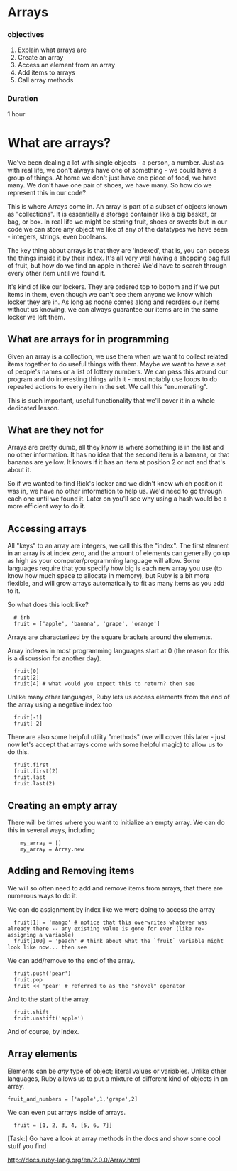 # Arrays

### objectives
1. Explain what arrays are
2. Create an array
3. Access an element from an array
4. Add items to arrays
4. Call array methods


### Duration

1 hour

# What are arrays?

We've been dealing a lot with single objects - a person, a number. Just as with real life, we don't always have one of something - we could have a group of things. At home we don't just have one piece of food, we have many. We don't have one pair of shoes, we have many. So how do we represent this in our code?

This is where Arrays come in. An array is part of a subset of objects known as "collections". It is essentially a storage container like a big basket, or bag, or box. In real life we might be storing fruit, shoes or sweets but in our code we can store any object we like of any of the datatypes we have seen - integers, strings, even booleans.

The key thing about arrays is that they are 'indexed', that is, you can access the things inside it by their index. It's all very well having a shopping bag full of fruit, but how do we find an apple in there? We'd have to search through every other item until we found it.

It's kind of like our lockers. They are ordered top to bottom and if we put items in them, even though we can't see them anyone we know which locker they are in. As long as noone comes along and reorders our items without us knowing, we can always guarantee our items are in the same locker we left them.


## What are arrays for in programming

Given an array is a collection, we use them when we want to collect related items together to do useful things with them. Maybe we want to have a set of people's names or a list of lottery numbers. We can pass this around our program and do interesting things with it - most notably use loops to do repeated actions to every item in the set. We call this "enumerating".

This is such important, useful functionality that we'll cover it in a whole dedicated lesson.


## What are they not for

Arrays are pretty dumb, all they know is where something is in the list and no other information. It has no idea that the second item is a banana, or that bananas are yellow. It knows if it has an item at position 2 or not and that's about it.

So if we wanted to find Rick's locker and we didn't know which position it was in, we have no other information to help us. We'd need to go through each one until we found it. Later on you'll see why using a hash would be a more efficient way to do it.

## Accessing arrays

All "keys" to an array are integers, we call this the "index". The first element in an array is at index zero, and the amount of elements can generally go up as high as your computer/programming language will allow. Some languages require that you specify how big is each new array you use (to know how much space to allocate in memory), but Ruby is a bit more flexible, and will grow arrays automatically to fit as many items as you add to it.

So what does this look like?

```
  # irb
  fruit = ['apple', 'banana', 'grape', 'orange']
```
Arrays are characterized by the square brackets around the elements.

Array indexes in most programming languages start at 0 (the reason for this is a discussion for another day).

```
  fruit[0]
  fruit[2]
  fruit[4] # what would you expect this to return? then see
```

Unlike many other languages, Ruby lets us access elements from the end of the array using a negative index too

```
  fruit[-1]
  fruit[-2]
```

There are also some helpful utility "methods" (we will cover this later - just now let's accept that arrays come with some helpful magic) to allow us to do this.

```
  fruit.first
  fruit.first(2)
  fruit.last
  fruit.last(2)
```

## Creating an empty array

There will be times where you want to initialize an empty array. We can do this in several ways, including

```
	my_array = []
	my_array = Array.new
```

## Adding and Removing items

We will so often need to add and remove items from arrays, that there are numerous ways to do it.

We can do assignment by index like we were doing to access the array

```
  fruit[1] = 'mango' # notice that this overwrites whatever was already there -- any existing value is gone for ever (like re-assigning a variable)
  fruit[100] = 'peach' # think about what the `fruit` variable might look like now... then see
```

We can add/remove to the end of the array.

```
  fruit.push('pear')
  fruit.pop
  fruit << 'pear' # referred to as the "shovel" operator
```

And to the start of the array.

```
  fruit.shift
  fruit.unshift('apple')
```

And of course, by index.


## Array elements

Elements can be *any* type of object; literal values or variables. Unlike other languages, Ruby allows us to put a mixture of different kind of objects in an array.

```
fruit_and_numbers = ['apple',1,'grape',2]

```

We can even put arrays inside of arrays.

```
  fruit = [1, 2, 3, 4, [5, 6, 7]]
```

[Task:] Go have a look at array methods in the docs and show some cool stuff you find

http://docs.ruby-lang.org/en/2.0.0/Array.html
